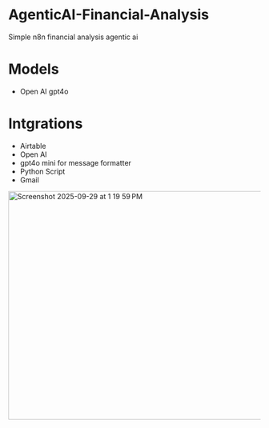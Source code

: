 # AgenticAI-Financial-Analysis
Simple n8n financial analysis agentic ai 

# Models
- Open AI gpt4o

# Intgrations
- Airtable
- Open AI
- gpt4o mini for message formatter
- Python Script
- Gmail

<img width="1557" height="457" alt="Screenshot 2025-09-29 at 1 19 59 PM" src="https://github.com/user-attachments/assets/94ad4f3c-37dd-4b2c-a0c9-15649b4c4c82" />
